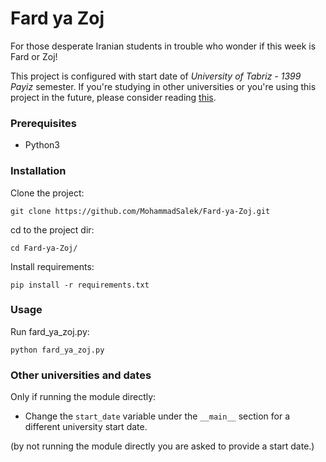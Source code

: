 # Fard ya Zoj
For those desperate Iranian students in trouble who wonder if this week is Fard or Zoj!

This project is configured with start date of *University of Tabriz - 1399 Payiz* semester. If you're studying in other universities or you're using this project in the future, please consider reading [this](#Other-universities-and-dates).

### Prerequisites

- Python3

### Installation

Clone the project:

`git clone https://github.com/MohammadSalek/Fard-ya-Zoj.git`

cd to the project dir:

`cd Fard-ya-Zoj/`

Install requirements:

`pip install -r requirements.txt`

### Usage

Run fard_ya_zoj.py:

`python fard_ya_zoj.py`

### Other universities and dates

Only if running the module directly:
- Change the `start_date` variable under the `__main__` section for a different university start date.

(by not running the module directly you are asked to provide a start date.)
